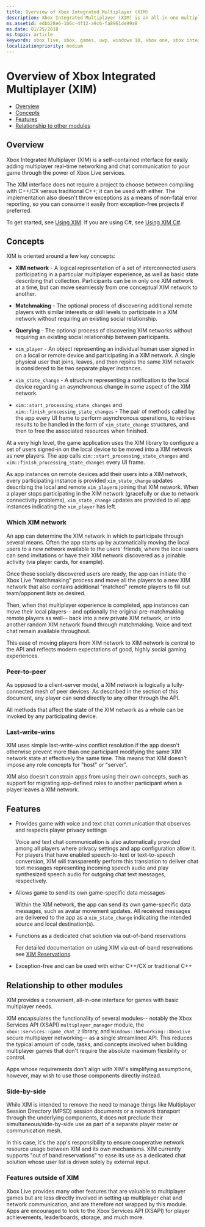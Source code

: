 ```yaml
---
title: Overview of Xbox Integrated Multiplayer (XIM)
description: Xbox Integrated Multiplayer (XIM) is an all-in-one multiplayer/networking/chat solution for Xbox Live games.
ms.assetid: edbb28e6-1b6c-4f12-a9c6-fa8961de99a8
ms.date: 01/25/2018
ms.topic: article
keywords: xbox live, xbox, games, uwp, windows 10, xbox one, xbox integrated multiplayer
localizationpriority: medium
---
```


# Overview of Xbox Integrated Multiplayer (XIM)

- [Overview](#overview)
- [Concepts](#concepts)
- [Features](#features)
- [Relationship to other modules](#relationship-to-other-modules)


## Overview

Xbox Integrated Multiplayer (XIM) is a self-contained interface for easily adding multiplayer real-time networking and chat communication to your game through the power of Xbox Live services.

The XIM interface does not require a project to choose between compiling with C++/CX versus traditional C++; it can be used with either.
The implementation also doesn't throw exceptions as a means of non-fatal error reporting, so you can consume it easily from exception-free projects if preferred.

To get started, see [Using XIM](xbox-integrated-multiplayer/using-xim.md).
If you are using C#, see [Using XIM C#](xbox-integrated-multiplayer/using-xim-cs.md).


## Concepts

XIM is oriented around a few key concepts:

- **XIM network** - A logical representation of a set of interconnected users participating in a particular multiplayer experience, as well as basic state describing that collection. Participants can be in only one XIM network at a time, but can move seamlessly from one conceptual XIM network to another.

- **Matchmaking** - The optional process of discovering additional remote players with similar interests or skill levels to participate in a XIM network without requiring an existing social relationship.

- **Querying** - The optional process of discovering XIM networks without requiring an existing social relationship between participants.

- `xim_player` - An object representing an individual human user signed in on a local or remote device and participating in a XIM network. A single physical user that joins, leaves, and then rejoins the same XIM network is considered to be two separate player instances.

- `xim_state_change` - A structure representing a notification to the local device regarding an asynchronous change in some aspect of the XIM network.

- `xim::start_processing_state_changes` and `xim::finish_processing_state_changes` - The pair of methods called by the app every UI frame to perform asynchronous operations, to retrieve results to be handled in the form of `xim_state_change` structures, and then to free the associated resources when finished.

At a very high level, the game application uses the XIM library to configure a set of users signed-in on the local device to be moved into a XIM network as new players.
The app calls `xim::start_processing_state_changes` and `xim::finish_processing_state_changes` every UI frame.

As app instances on remote devices add their users into a XIM network, every participating instance is provided `xim_state_change` updates describing the local and remote `xim_player`s joining that XIM network.
When a player stops participating in the XIM network (gracefully or due to network connectivity problems), `xim_state_change` updates are provided to all app instances indicating the `xim_player` has left.


### Which XIM network

An app can determine the XIM network in which to participate through several means.
Often the app starts up by automatically moving the local users to a new network available to the users' friends, where the local users can send invitations or have their XIM network discovered as a joinable activity (via player cards, for example).

Once these socially discovered users are ready, the app can initiate the Xbox Live "matchmaking" process and move all the players to a new XIM network that also contains additional "matched" remote players to fill out team/opponent lists as desired.

Then, when that multiplayer experience is completed, app instances can move their local players-- and optionally the original pre-matchmaking remote players as well-- back into a new private XIM network, or into another random XIM network found through matchmaking.
Voice and text chat remain available throughout.

This ease of moving players from XIM network to XIM network is central to the API and reflects modern expectations of good, highly social gaming experiences.


### Peer-to-peer

As opposed to a client-server model, a XIM network is logically a fully-connected mesh of peer devices.
As described in the section of this document, any player can send directly to any other through the API.

All methods that affect the state of the XIM network as a whole can be invoked by any participating device.


### Last-write-wins

XIM uses simple last-write-wins conflict resolution if the app doesn't otherwise prevent more than one participant modifying the same XIM network state at effectively the same time.
This means that XIM doesn't impose any role concepts for "host" or "server".

XIM also doesn't constrain apps from using their own concepts, such as support for migrating app-defined roles to another participant when a player leaves a XIM network.


## Features

- Provides game with voice and text chat communication that observes and respects player privacy settings

    Voice and text chat communication is also automatically provided among all players where privacy settings and app configuration allow it. For players that have enabled speech-to-text or text-to-speech conversion, XIM will transparently perform this translation to deliver chat text messages representing incoming speech audio and play synthesized speech audio for outgoing chat text messages, respectively.
    
- Allows game to send its own game-specific data messages

    Within the XIM network, the app can send its own game-specific data messages, such as avatar movement updates. All received messages are delivered to the app as a `xim_state_change` indicating the intended source and local destination(s).

- Functions as a dedicated chat solution via out-of-band reservations

    For detailed documentation on using XIM via out-of-band reservations see [XIM Reservations](xbox-integrated-multiplayer/xim-reservations.md).

- Exception-free and can be used with either C++/CX or traditional C++


## Relationship to other modules

XIM provides a convenient, all-in-one interface for games with basic multiplayer needs.

XIM encapsulates the functionality of several modules-- notably the Xbox Services API (XSAPI) `multiplayer_manager` module, the `xbox::services::game_chat_2` library, and `Windows::Networking::XboxLive` secure multiplayer networking-- as a single streamlined API.
This reduces the typical amount of code, tasks, and concepts involved when building multiplayer games that don't require the absolute maximum flexibility or control.

Apps whose requirements don't align with XIM's simplifying assumptions, however, may wish to use those components directly instead.


### Side-by-side

While XIM is intended to remove the need to manage things like Multiplayer Session Directory (MPSD) session documents or a network transport through the underlying components, it does not preclude their simultaneous/side-by-side use as part of a separate player roster or communication mesh.

In this case, it's the app's responsibility to ensure cooperative network resource usage between XIM and its own mechanisms.
XIM currently supports "out of band reservations" to ease its use as a dedicated chat solution whose user list is driven solely by external input.


### Features outside of XIM

Xbox Live provides many other features that are valuable to multiplayer games but are less directly involved in setting up multiplayer chat and network communication, and are therefore not wrapped by this module.
Apps are encouraged to look to the Xbox Services API (XSAPI) for player achievements, leaderboards, storage, and much more.
